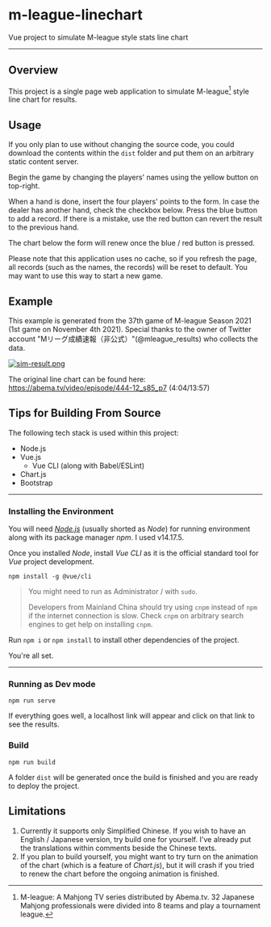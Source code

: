# m-league-linechart
Vue project to simulate M-league style stats line chart

---



## Overview

This project is a single page web application to simulate M-league[^1] style line chart for results.

[^1]: M-league: A Mahjong TV series distributed by Abema.tv. 32 Japanese Mahjong professionals were divided into 8 teams and play a tournament league. 



## Usage

If you only plan to use without changing the source code, you could download the contents within the `dist` folder and put them on an arbitrary static content server.

Begin the game by changing the players' names using the yellow button on top-right.

When a hand is done, insert the four players' points to the form. In case the dealer has another hand, check the checkbox below. Press the blue button to add a record. If there is a mistake, use the red button can revert the result to the previous hand.

The chart below the form will renew once the blue / red button is pressed. 



Please note that this application uses no cache, so if you refresh the page, all records (such as the names, the records) will be reset to default. You may want to use this way to start a new game.



## Example

This example is generated from the 37th game of M-league Season 2021 (1st game on November 4th 2021). Special thanks to the owner of Twitter account "Mリーグ成績速報（非公式）"(@mleague_results) who collects the data.

[![sim-result.png](https://i.postimg.cc/85qLGQ6T/sim-result.png)](https://postimg.cc/wyQ15r2r)

The original line chart can be found here: https://abema.tv/video/episode/444-12_s85_p7 (4:04/13:57)



## Tips for Building From Source

The following tech stack is used within this project:

- Node.js
- Vue.js
  - Vue CLI (along with Babel/ESLint)
- Chart.js
- Bootstrap

---

### Installing the Environment

You will need *[Node.js](https://nodejs.org/)* (usually shorted as *Node*) for running environment along with its package manager *npm*. I used v14.17.5.

Once you installed *Node*, install *Vue CLI* as it is the official standard tool for *Vue* project development.

```shell
npm install -g @vue/cli
```

> You might need to run as Administrator / with `sudo`.
>
> Developers from Mainland China should try using `cnpm` instead of `npm` if the internet connection is slow. Check `cnpm` on arbitrary search engines to get help on installing `cnpm`.

Run `npm i` or `npm install` to install other dependencies of the project. 

You're all set.

---

### Running as Dev mode

```shell
npm run serve
```

If everything goes well, a localhost link will appear and click on that link to see the results.



### Build

```shell
npm run build
```

A folder `dist` will be generated once the build is finished and you are ready to deploy the project.



## Limitations

1. Currently it supports only Simplified Chinese. If you wish to have an English / Japanese version, try build one for yourself. I've already put the translations within comments beside the Chinese texts.
2. If you plan to build yourself, you might want to try turn on the animation of the chart (which is a feature of *Chart.js*), but it will crash if you tried to renew the chart before the ongoing animation is finished.
